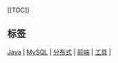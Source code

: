 [[TOC]]

## 标签
[<u>Java</u>](/java/index.md) | 
[<u>MySQL</u>](/mysql/index.md) | 
[<u>分布式</u>](/分布式/index.md) |
[<u>前端</u>](/web/index.md) |
[<u>工具</u>](/utils/index.md) |



